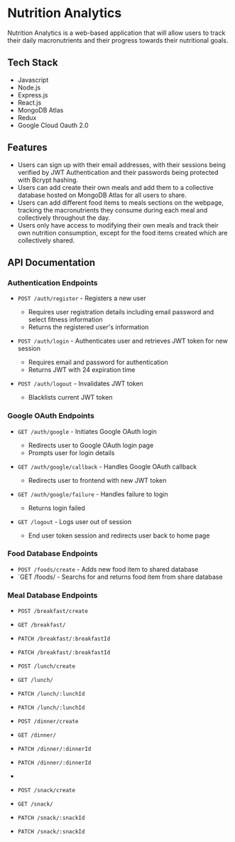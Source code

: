 # Nutrition Analytics

Nutrition Analytics is a web-based application that will allow users to track their daily macronutrients and their progress towards their nutritional goals.

## Tech Stack

- Javascript
- Node.js
- Express.js
- React.js
- MongoDB Atlas
- Redux
- Google Cloud Oauth 2.0

## Features

- Users can sign up with their email addresses, with their sessions being verified by JWT Authentication and their passwords being protected with Bcrypt hashing.
- Users can add create their own meals and add them to a collective database hosted on MongoDB Atlas for all users to share.
- Users can add different food items to meals sections on the webpage, tracking the macronutrients they consume during each meal and collectively throughout the day.
- Users only have access to modifying their own meals and track their own nutrition consumption, except for the food items created which are collectively shared.

## API Documentation

### Authentication Endpoints
- `POST /auth/register` - Registers a new user
    - Requires user registration details including email password and select fitness information
    - Returns the registered user's information

- `POST /auth/login` - Authenticates user and retrieves JWT token for new session
    - Requires email and password for authentication
    - Returns JWT with 24 expiration time

- `POST /auth/logout` - Invalidates JWT token
    - Blacklists current JWT token

### Google OAuth Endpoints
- `GET /auth/google` - Initiates Google OAuth login
    - Redirects user to Google OAuth login page
    - Prompts user for login details

- `GET /auth/google/callback` - Handles Google OAuth callback
    - Redirects user to frontend with new JWT token

- `GET /auth/google/failure` - Handles failure to login
    - Returns login failed

- `GET /logout` - Logs user out of session
    - End user token session and redirects user back to home page

### Food Database Endpoints
- `POST /foods/create` - Adds new food item to shared database
- `GET /foods/ - Searchs for and returns food item from share database

### Meal Database Endpoints
- `POST /breakfast/create`
- `GET /breakfast/`
- `PATCH /breakfast/:breakfastId`
- `PATCH /breakfast/:breakfastId`

- `POST /lunch/create`
- `GET /lunch/`
- `PATCH /lunch/:lunchId`
- `PATCH /lunch/:lunchId`

- `POST /dinner/create`
- `GET /dinner/`
- `PATCH /dinner/:dinnerId`
- `PATCH /dinner/:dinnerId`
- 
- `POST /snack/create`
- `GET /snack/`
- `PATCH /snack/:snackId`
- `PATCH /snack/:snackId`
